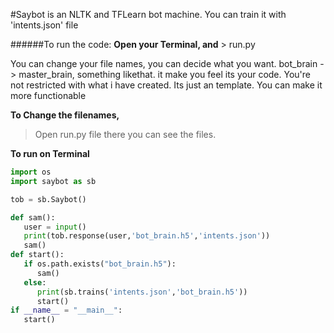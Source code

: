 #Saybot is an NLTK and TFLearn bot machine. You can train it with 'intents.json' file

######To run the code:
    **Open your Terminal, and**
      >  run.py
    
You can change your file names, you can decide what you want. bot_brain -> master_brain, something likethat. it make you feel its your code. You're not restricted with what i have created. Its just an template. You can make it more functionable

**To Change the filenames,**
   > Open run.py file there you can see the files.

**To run on Terminal**
``` python
import os
import saybot as sb

tob = sb.Saybot()

def sam():
   user = input()
   print(tob.response(user,'bot_brain.h5','intents.json'))
   sam()
def start():
   if os.path.exists("bot_brain.h5"):
      sam()
   else:
      print(sb.trains('intents.json','bot_brain.h5'))
      start()
if __name__ = "__main__":
   start()
  ```
